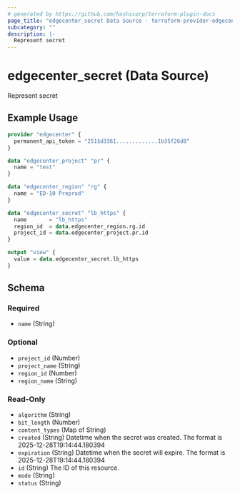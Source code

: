 ```yaml
---
# generated by https://github.com/hashicorp/terraform-plugin-docs
page_title: "edgecenter_secret Data Source - terraform-provider-edgecenter"
subcategory: ""
description: |-
  Represent secret
---
```


# edgecenter_secret (Data Source)

Represent secret

## Example Usage

```terraform
provider "edgecenter" {
  permanent_api_token = "251$d3361.............1b35f26d8"
}

data "edgecenter_project" "pr" {
  name = "test"
}

data "edgecenter_region" "rg" {
  name = "ED-10 Preprod"
}

data "edgecenter_secret" "lb_https" {
  name       = "lb_https"
  region_id  = data.edgecenter_region.rg.id
  project_id = data.edgecenter_project.pr.id
}

output "view" {
  value = data.edgecenter_secret.lb_https
}
```

<!-- schema generated by tfplugindocs -->
## Schema

### Required

- `name` (String)

### Optional

- `project_id` (Number)
- `project_name` (String)
- `region_id` (Number)
- `region_name` (String)

### Read-Only

- `algorithm` (String)
- `bit_length` (Number)
- `content_types` (Map of String)
- `created` (String) Datetime when the secret was created. The format is 2025-12-28T19:14:44.180394
- `expiration` (String) Datetime when the secret will expire. The format is 2025-12-28T19:14:44.180394
- `id` (String) The ID of this resource.
- `mode` (String)
- `status` (String)


